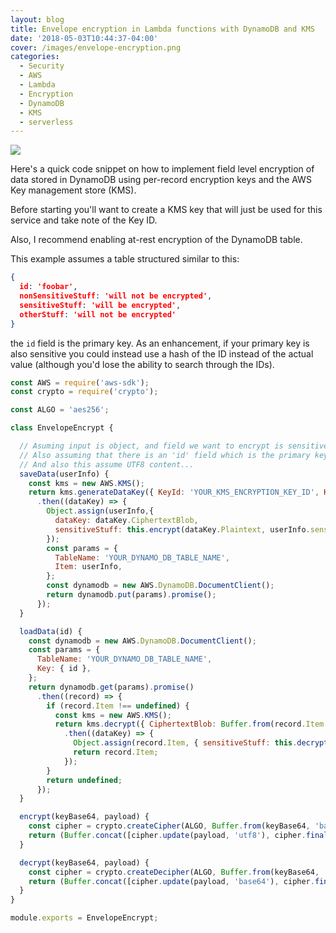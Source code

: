 ```yaml
---
layout: blog
title: Envelope encryption in Lambda functions with DynamoDB and KMS
date: '2018-05-03T10:44:37-04:00'
cover: /images/envelope-encryption.png
categories:
  - Security
  - AWS
  - Lambda
  - Encryption
  - DynamoDB
  - KMS
  - serverless
---
```

![](/images/envelope-encryption.png)

Here's a quick code snippet on how to implement field level encryption of data stored in DynamoDB using per-record encryption keys and the AWS Key management store (KMS).

<!--more-->

Before starting you'll want to create a KMS key that will just be used for this service and take note of the Key ID.

Also, I recommend enabling at-rest encryption of the DynamoDB table. 

This example assumes a table structured similar to this:

```json
{
  id: 'foobar',
  nonSensitiveStuff: 'will not be encrypted',
  sensitiveStuff: 'will be encrypted',
  otherStuff: 'will not be encrypted'
}
```

the `id` field is the primary key. As an enhancement, if your primary key is also sensitive you could instead use a hash of the ID instead of the actual value (although you'd lose the ability to search through the IDs).

``` javascript 
const AWS = require('aws-sdk'); 
const crypto = require('crypto');

const ALGO = 'aes256';

class EnvelopeEncrypt {

  // Asuming input is object, and field we want to encrypt is sensitiveStuff
  // Also assuming that there is an 'id' field which is the primary key.
  // And also this assume UTF8 content...
  saveData(userInfo) { 
    const kms = new AWS.KMS();
    return kms.generateDataKey({ KeyId: 'YOUR_KMS_ENCRYPTION_KEY_ID', KeySpec: 'AES_256' }).promise()
      .then((dataKey) => {
        Object.assign(userInfo,{
          dataKey: dataKey.CiphertextBlob,
          sensitiveStuff: this.encrypt(dataKey.Plaintext, userInfo.sensitiveStuff)
        });
        const params = {
          TableName: 'YOUR_DYNAMO_DB_TABLE_NAME',
          Item: userInfo,
        };
        const dynamodb = new AWS.DynamoDB.DocumentClient();
        return dynamodb.put(params).promise();
      });
  }

  loadData(id) {
    const dynamodb = new AWS.DynamoDB.DocumentClient();
    const params = {
      TableName: 'YOUR_DYNAMO_DB_TABLE_NAME',
      Key: { id },
    };
    return dynamodb.get(params).promise()
      .then((record) => {
        if (record.Item !== undefined) {
          const kms = new AWS.KMS();
          return kms.decrypt({ CiphertextBlob: Buffer.from(record.Item.dataKey, 'base64') }).promise()
            .then((dataKey) => {
              Object.assign(record.Item, { sensitiveStuff: this.decrypt(dataKey.Plaintext.toString('base64'), record.Item.sensitiveStuff) });
              return record.Item;
            });
        }
        return undefined;
      });
  }

  encrypt(keyBase64, payload) {
    const cipher = crypto.createCipher(ALGO, Buffer.from(keyBase64, 'base64'));
    return (Buffer.concat([cipher.update(payload, 'utf8'), cipher.final()])).toString('base64');
  }

  decrypt(keyBase64, payload) {
    const cipher = crypto.createDecipher(ALGO, Buffer.from(keyBase64, 'base64'));
    return (Buffer.concat([cipher.update(payload, 'base64'), cipher.final()])).toString('utf8');
  }
}

module.exports = EnvelopeEncrypt;
```